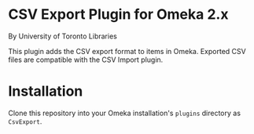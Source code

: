 # CSV Export Plugin for Omeka 2.x

By University of Toronto Libraries

This plugin adds the CSV export format to items in Omeka. Exported CSV files are compatible with the CSV Import plugin.

# Installation

Clone this repository into your Omeka installation's `plugins` directory as `CsvExport`.